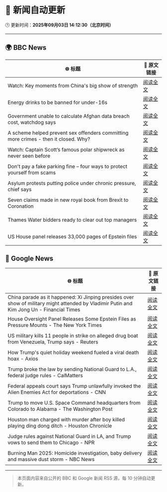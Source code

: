 # 🧠 新闻自动更新

🕒 更新时间：**2025年09月03日 14:12:30（北京时间）**

---

## 🌍 BBC News

| 🌐 标题 | 🔗 原文链接 |
|--------|-------------|
| Watch: Key moments from China's big show of strength | [阅读全文](https://www.bbc.com/news/videos/c62n2mm6ngjo?at_medium=RSS&at_campaign=rss) |
| Energy drinks to be banned for under-16s | [阅读全文](https://www.bbc.com/news/articles/c707074qdnko?at_medium=RSS&at_campaign=rss) |
| Government unable to calculate Afghan data breach cost, watchdog says | [阅读全文](https://www.bbc.com/news/articles/cm2k25dx1z3o?at_medium=RSS&at_campaign=rss) |
| A scheme helped prevent sex offenders committing more crimes - then it closed. Why? | [阅读全文](https://www.bbc.com/news/articles/cgqnqzkg83jo?at_medium=RSS&at_campaign=rss) |
| Watch: Captain Scott’s famous polar shipwreck as never seen before | [阅读全文](https://www.bbc.com/news/articles/cpwyvyqkx9yo?at_medium=RSS&at_campaign=rss) |
| Don't pay a fake parking fine – four ways to protect yourself from scams | [阅读全文](https://www.bbc.com/news/articles/cn8438ngpe1o?at_medium=RSS&at_campaign=rss) |
| Asylum protests putting police under chronic pressure, chief says | [阅读全文](https://www.bbc.com/news/articles/c6272r550w3o?at_medium=RSS&at_campaign=rss) |
| Seven claims made in new royal book from Brexit to Coronation | [阅读全文](https://www.bbc.com/news/articles/c78z84d3gdgo?at_medium=RSS&at_campaign=rss) |
| Thames Water bidders ready to clear out top managers | [阅读全文](https://www.bbc.com/news/articles/cp8z8djjml5o?at_medium=RSS&at_campaign=rss) |
| US House panel releases 33,000 pages of Epstein files | [阅读全文](https://www.bbc.com/news/articles/cp949lrj373o?at_medium=RSS&at_campaign=rss) |

## 📰 Google News

| 🌐 标题 | 🔗 原文链接 |
|--------|-------------|
| China parade as it happened: Xi Jinping presides over show of military might attended by Vladimir Putin and Kim Jong Un - Financial Times | [阅读全文](https://news.google.com/rss/articles/CBMicEFVX3lxTE9haTFDYlJxbmEzX1BEdUFVY0RDNjd2R254WGdPMU9aYjNrNGJoaWVyS3FtVzYtVWx4TXFjbFYwaDRrRTBQYlVvWkYzY3BCN2lieVlyX01GTEtHaC1scmxBSWpKc1lnR0xXQ1MtQW42WF8?oc=5) |
| House Oversight Panel Releases Some Epstein Files as Pressure Mounts - The New York Times | [阅读全文](https://news.google.com/rss/articles/CBMikwFBVV95cUxNc2VkQWtKYXRUa282WWFEZmxlM0FabHBnS1M1YXotcEFISHNHTVlLTDVFMHlvWjhNb1BXOG5MQnBVNHFmUmUwVUtsNldOYVhwRHhZMjR3bGthY3NaeTJ6aHBrYWNQNG93QmhSdWtzSVFmOU9HcXdXb1d2VnJkRXdXRWJSdFdCN1k2angzdXJSRENpQU0?oc=5) |
| US military kills 11 people in strike on alleged drug boat from Venezuela, Trump says - Reuters | [阅读全文](https://news.google.com/rss/articles/CBMiwgFBVV95cUxNUUJUanRkbEc1Vk9rQzh6Q2JLVEtWU2ExcWt1QzJDdXFpNFRsZUtqYW04WURyQ0FFQWV1d1l6Y1NhVGRtVlNiUGZraXJ2cXIwTExTM0VqVTFSdG54dy1LMC1aNGxSWmRyY0NrTTR1MEZTRFVnTlJEZkhaekoyb2hPSDlFb1dRZHVlOUtMNXVweWJjQkZuR3k3N29vN19JbUlVSklrY1lHZTk2elBPWGpFdlFCSGVlaEh5a3R3eTIxeUt3dw?oc=5) |
| How Trump's quiet holiday weekend fueled a viral death hoax - Axios | [阅读全文](https://news.google.com/rss/articles/CBMie0FVX3lxTE50OUE1ZFF2ZVlmYkR4MncxeVBiazAxUlUxNUhlZFo4ZEV5ampFMzR0bXNBbzdFNVNWRElNV3I5aHVVM0tYVTZIaG1fSnNobTByNi02a01PaHJleG9MSzFoNlBMNnBBY3M5WnM3azFiajZ2VExXa1ZfWFIwdw?oc=5) |
| Trump broke the law by sending National Guard to L.A., federal judge rules - CalMatters | [阅读全文](https://news.google.com/rss/articles/CBMiggFBVV95cUxNaWlPNDZ3aElJcjZYNHhpVnNlOEQzVTcxVlRMVEw5M3g0RnBIenZrRlR3eHBpM3Y2WG5YckJEaEZiZVVzcWg5X0daRXZqOExBbHlVZER3V0k2YlVMQnJTOThMeDlyNElodDAwTDlPMWh5bFZ6dWw4Yk1yT2o4WnlBYlRR?oc=5) |
| Federal appeals court says Trump unlawfully invoked the Alien Enemies Act for deportations - CNN | [阅读全文](https://news.google.com/rss/articles/CBMiqgFBVV95cUxNZTAxR0RBMjhnLUZ1My15OHdLMk9KbGpOdnNYa1JyTS0wYzZqck5WMUo5NWZOeFNubGFiWjliMUkwV3E5UGQ4VjZGUXVHeklBa0lUaHlqblNSeThPQmZ0S0cxcnNZa1ZETmlqWUVxZG16R052Y3ZxckpPOVJ1SXZsbWlhRTJoV09XZ2xFMlBFOTV3ZzY0cUs5dGxfdzZIOUszMThNbElXZHgwZw?oc=5) |
| Trump to move U.S. Space Command headquarters from Colorado to Alabama - The Washington Post | [阅读全文](https://news.google.com/rss/articles/CBMikgFBVV95cUxOYTJERXFfRmJyS0NBS25ua3VBTFlwRElKaFYzODFidkZYRmRnSW1IbGhWTW14d0lVNWtVbHN0RXFlaTRYZnBhVkdnR2ZxclNLSkZYdC1WOXpBSG1qM1FOTHJsWnlpVXFMaF9GYVhQOXFNVFA4YkcybDlodnZhY0xJSHU2ZUZtaFFRYUhCUkNhTGNHdw?oc=5) |
| Houston man charged with murder after boy killed playing ding dong ditch - Houston Chronicle | [阅读全文](https://news.google.com/rss/articles/CBMisgFBVV95cUxPNEZiMTY2SGNsTDNVUXJxQ2pVVEl2cE42T0VqVmNwd3g3bWFnSWloRE9nNmtQNXl4c09mZWpUMlZvQ3NUcFhJUmJiNnliejZNMy1tS2FEbDBhR1V5WXpzUlJRalp4OGxEQks4ZTd6VktUT0thM1J4QzlTNGZfY2NQNDJjbUZ0YV96ZlRGbnk0cXVzUGJzR3NoYjRtV240dUVLR3hGZ0txUjJHNjgydzQ5ZmF3?oc=5) |
| Judge rules against National Guard in LA, and Trump vows to send them to Chicago - NPR | [阅读全文](https://news.google.com/rss/articles/CBMiwAFBVV95cUxOdEN6S2pWc01qSUxZYzc4NVRqbXpnZFpmaW1YNEVvSDBtTG1lWmltb2FBZlg2ZG9sN0RoQ292QzRiRl9FakxXbkF5ejAyQkZoZzJKZ21EZHc1c3A0Q1ExdHJTZ2NIbWZDN1dFZXAwa0ZpZ01Ncldya3E5ZDZJWmdhTm9WN05lalZKckl2RFdyNHBNR21LeU40Q3hzbm85OVA0aE5URm5fcXdnRWxzTkxWekZuNVJsbEVCVDFsZ2t3ejM?oc=5) |
| Burning Man 2025: Homicide investigation, baby delivery and massive dust storm - NBC News | [阅读全文](https://news.google.com/rss/articles/CBMizwFBVV95cUxPT2ZSXzlycks4ZXZidHNyX1RKSENRNm5STThzSlNoXzFkSkYtczF2RDkzVGJnTmZ3clZ6Sy1SbkNpRktRQUZXV04yX3dtMnY0RVFaTFdUUi1lSEh0aHBpeTNkUGphMHJnVU9YdXZ0bE5YU0FjNU9hblRDMkZ3QUNnM2tVdHVKR0NxNW5CdjNZS1RFYUxHSExsMEw2Y18yQmtSTFdFbWROVnhyQjdwaFBfQmxseEFtVkpfdFJNMG5LYUlKdkJJbjl0V2tDdFYzZ2fSAVZBVV95cUxOUVRieFFrbHJFX1hCNDZCUW9rVTNlWGJpZjZ4VVlQOTJVUE9SckNSazdPdWpDNmNqejd2b2FWcW5fR28tLVhlZmsxdlhOaGFWSndHdlBkdw?oc=5) |

---
> 本页面内容来自公开的 BBC 和 Google 新闻 RSS 源，每 10 分钟自动更新。